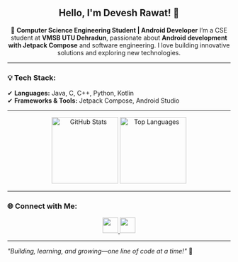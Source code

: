 <h2 align="center">Hello, I'm Devesh Rawat! 👋</h2>

<p align="center">
🚀 <strong>Computer Science Engineering Student | Android Developer</strong>  
I’m a CSE student at <strong>VMSB UTU Dehradun</strong>, passionate about <strong>Android development with Jetpack Compose</strong> and software engineering. I love building innovative solutions and exploring new technologies.
</p>

---

### 💡 Tech Stack:
✔ **Languages:** Java, C, C++, Python, Kotlin  
✔ **Frameworks & Tools:** Jetpack Compose, Android Studio  

---

<div align="center">
  <img src="https://github-readme-stats.vercel.app/api?username=devesh-rawat&show_icons=true&include_all_commits=true&count_private=true&theme=dracula" height="150" alt="GitHub Stats" />
  <img src="https://github-readme-stats.vercel.app/api/top-langs?username=devesh-rawat&layout=compact&langs_count=5&theme=dracula" height="150" alt="Top Languages" />
</div>

---

### 🌐 Connect with Me:
<p align="center">
  <a href="mailto:devesh08rawat@gmail.com">
    <img src="https://img.shields.io/badge/Gmail-D14836?style=for-the-badge&logo=gmail&logoColor=white" height="35" />
  </a>
  <a href="https://www.linkedin.com/in/devesh-rawat-35a50b271/" target="_blank">
    <img src="https://img.shields.io/badge/LinkedIn-0077B5?style=for-the-badge&logo=linkedin&logoColor=white" height="35" />
  </a>
</p>

---

*"Building, learning, and growing—one line of code at a time!"* 🚀
